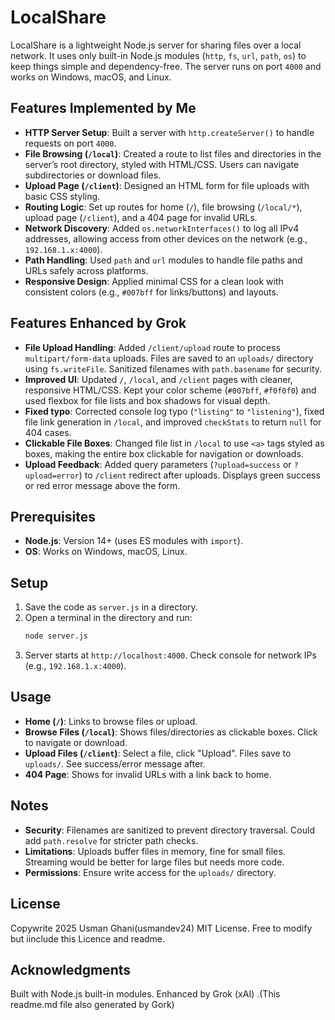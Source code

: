 # LocalShare

LocalShare is a lightweight Node.js server for sharing files over a local network. It uses only built-in Node.js modules (`http`, `fs`, `url`, `path`, `os`) to keep things simple and dependency-free. The server runs on port `4000` and works on Windows, macOS, and Linux.

## Features Implemented by Me

- **HTTP Server Setup**: Built a server with `http.createServer()` to handle requests on port `4000`.
- **File Browsing (`/local`)**: Created a route to list files and directories in the server’s root directory, styled with HTML/CSS. Users can navigate subdirectories or download files.
- **Upload Page (`/client`)**: Designed an HTML form for file uploads with basic CSS styling.
- **Routing Logic**: Set up routes for home (`/`), file browsing (`/local/*`), upload page (`/client`), and a 404 page for invalid URLs.
- **Network Discovery**: Added `os.networkInterfaces()` to log all IPv4 addresses, allowing access from other devices on the network (e.g., `192.168.1.x:4000`).
- **Path Handling**: Used `path` and `url` modules to handle file paths and URLs safely across platforms.
- **Responsive Design**: Applied minimal CSS for a clean look with consistent colors (e.g., `#007bff` for links/buttons) and layouts.

## Features Enhanced by Grok

- **File Upload Handling**: Added `/client/upload` route to process `multipart/form-data` uploads. Files are saved to an `uploads/` directory using `fs.writeFile`. Sanitized filenames with `path.basename` for security.
- **Improved UI**: Updated `/`, `/local`, and `/client` pages with cleaner, responsive HTML/CSS. Kept your color scheme (`#007bff`, `#f0f0f0`) and used flexbox for file lists and box shadows for visual depth.
- **Fixed typo**: Corrected console log typo (`"listing"` to `"listening"`), fixed file link generation in `/local`, and improved `checkStats` to return `null` for 404 cases.
- **Clickable File Boxes**: Changed file list in `/local` to use `<a>` tags styled as boxes, making the entire box clickable for navigation or downloads.
- **Upload Feedback**: Added query parameters (`?upload=success` or `?upload=error`) to `/client` redirect after uploads. Displays green success or red error message above the form.

## Prerequisites

- **Node.js**: Version 14+ (uses ES modules with `import`).
- **OS**: Works on Windows, macOS, Linux.

## Setup

1. Save the code as `server.js` in a directory.
2. Open a terminal in the directory and run:
   ```bash
   node server.js
   ```
3. Server starts at `http://localhost:4000`. Check console for network IPs (e.g., `192.168.1.x:4000`).

## Usage

- **Home (`/`)**: Links to browse files or upload.
- **Browse Files (`/local`)**: Shows files/directories as clickable boxes. Click to navigate or download.
- **Upload Files (`/client`)**: Select a file, click "Upload". Files save to `uploads/`. See success/error message after.
- **404 Page**: Shows for invalid URLs with a link back to home.

## Notes

- **Security**: Filenames are sanitized to prevent directory traversal. Could add `path.resolve` for stricter path checks.
- **Limitations**: Uploads buffer files in memory, fine for small files. Streaming would be better for large files but needs more code.
- **Permissions**: Ensure write access for the `uploads/` directory.

## License

Copywrite 2025 Usman Ghani(usmandev24) MIT License. Free to modify but iinclude this Licence and readme.

## Acknowledgments

Built with Node.js built-in modules. Enhanced by Grok (xAI) .(This readme.md file also generated by Gork)
